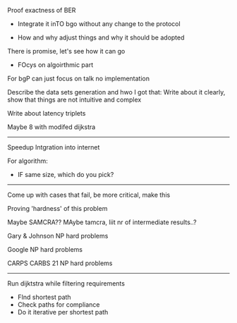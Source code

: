 




 Proof exactness of BER

- Integrate it inTO bgo without any change to the protocol

- How and why adjust things and why it should be adopted

There is promise, let's see how it can go

- FOcys on algoirthmic part

For bgP can just focus on talk no implementation


Describe the data sets generation and hwo I got that: Write about it clearly, show that things are not intuitive and complex

Write about latency triplets

Maybe 8 with modifed dijkstra

-------------


Speedup
Intgration into internet


For algorithm:

- IF same size, which do you pick?

-----------

Come up with cases that fail, be more critical, make this

Proving 'hardness' of this problem

Maybe SAMCRA??  MAybe tamcra, liit nr of intermediate results..?


Gary & Johnson NP hard problems

Google NP hard problems

CARPS CARBS 21 NP hard problems

------------

Run dijktstra while filtering requirements

- FInd shortest path
- Check paths for compliance
- Do it iterative per shortest path


